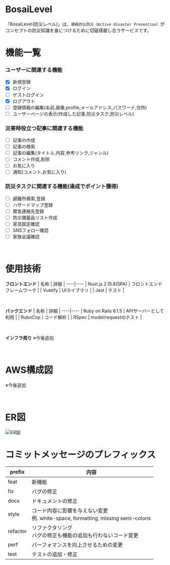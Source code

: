# BosaiLevel

「BosaiLevel(防災レベル)」は、`積極的な防災（Active disaster Prevention）`がコンセプトの防災知識を身につけるために切磋琢磨し合うサービスです。
<br />

# 機能一覧

### ユーザーに関連する機能
 - [x] 新規登録
 - [x] ログイン
 - [ ] ゲストログイン
 - [x] ログアウト
 - [ ] 登録情報の編集(名前,画像,profile,メールアドレス,パスワード,住所)
 - [ ] ユーザーページの表示(作成した記事,防災タスク,防災レベル)

### 災害時役立つ記事に関連する機能
 - [ ] 記事の作成
 - [ ] 記事の検索
 - [ ] 記事の編集(タイトル,内容,参考リンク,ジャンル)
 - [ ] コメント作成,削除
 - [ ] お気に入り
 - [ ] 通知(コメント,お気に入り)

### 防災タスクに関連する機能(達成でポイント獲得)
 - [ ] 避難所検索,登録
 - [ ] ハザードマップ登録
 - [ ] 緊急連絡先登録
 - [ ] 防災備蓄品リスト作成
 - [ ] 家具固定確認
 - [ ] SNSフォロー確認
 - [ ] 家族会議確認

<br />

# 使用技術

**フロントエンド**
| 名称 | 詳細 |
----|---- 
| Nuxt.js 2.15.8(SPA) | フロントエンドフレームワーク |
| Vuetify | UIライブラリ |
| Jest | テスト |

<br />

**バックエンド**
| 名称 | 詳細 |
----|---- 
| Ruby on Rails 6.1.5 | APIサーバーとして利用 |
| RuboCop | コード解析 |
| RSpec | model/requestのテスト |

<br />

**インフラ周り**
※今後追加

<br />

# AWS構成図
※今後追加

<br />

# ER図
![ER図]()


# コミットメッセージのプレフィックス

|  prefix  | 内容 |
|----------|------|
| feat     |  新機能 |
| fix      |  バグの修正 |
| docs     |  ドキュメントの修正 |
| style    |  コード内容に影響を与えない変更 <br> 例. white-space, formatting, missing semi-colons |
| refactor |  リファクタリング<br> バグの修正も機能の追加も行わないコード変更 |
| perf     |  パーフォマンスを向上させるための変更 |
| test     |  テストの追加・修正 |
